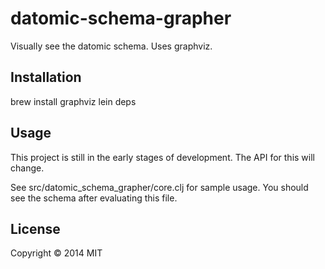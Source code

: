 # datomic-schema-grapher

Visually see the datomic schema. Uses graphviz.

## Installation

brew install graphviz
lein deps

## Usage

This project is still in the early stages of development.
The API for this will change.

See src/datomic_schema_grapher/core.clj for sample usage.
You should see the schema after evaluating this file.

## License

Copyright © 2014 MIT
